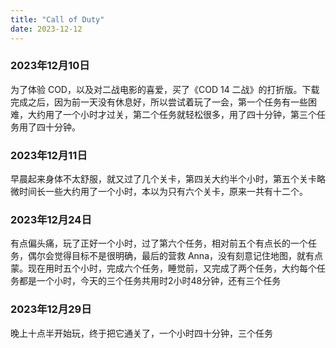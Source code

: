 ```yaml
---
title: "Call of Duty"
date: 2023-12-12
---
```


### 2023年12月10日

为了体验 COD，以及对二战电影的喜爱，买了《COD 14 二战》的打折版。下载完成之后，因为前一天没有休息好，所以尝试着玩了一会，第一个任务有一些困难，大约用了一个小时才过关，第二个任务就轻松很多，用了四十分钟，第三个任务用了四十分钟。

### 2023年12月11日

早晨起来身体不太舒服，就又过了几个关卡，第四关大约半个小时，第五个关卡略微时间长一些大约用了一个小时，本以为只有六个关卡，原来一共有十二个。

### 2023年12月24日

有点偏头痛，玩了正好一个小时，过了第六个任务，相对前五个有点长的一个任务，偶尔会觉得目标不是很明确，最后的营救 Anna，没有刻意记住地图，就有点蒙。现在用时五个小时，完成六个任务，睡觉前，又完成了两个任务，大约每个任务都是一个小时，今天的三个任务共用时2小时48分钟，还有三个任务

### 2023年12月29日

晚上十点半开始玩，终于把它通关了，一个小时四十分钟，三个任务